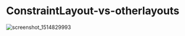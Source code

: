 # ConstraintLayout-vs-otherlayouts
![screenshot_1514829993](https://user-images.githubusercontent.com/19359776/34479472-d256459a-efaf-11e7-9a0b-cdb4fd309dfb.png)

